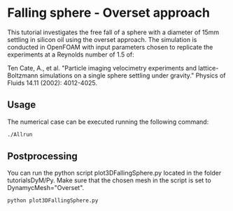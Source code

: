  Falling sphere - Overset approach
 ============

This tutorial investigates the free fall of a sphere with a diameter of 15mm settling in silicon oil using the overset approach. The simulation is conducted in OpenFOAM with input parameters chosen to replicate the experiments at a Reynolds number of 1.5 of:

Ten Cate, A., et al. "Particle imaging velocimetry experiments and lattice-Boltzmann simulations on a single sphere settling under gravity." Physics of Fluids 14.11 (2002): 4012-4025.


Usage
-----

The numerical case can be executed running the following command:
```bash
./Allrun
```

Postprocessing
---------

You can run the python script plot3DFallingSphere.py located in the folder tutorialsDyM/Py. Make sure that the chosen mesh in the script is set to DynamycMesh="Overset".

```bash
python plot3DFallingSphere.py
```
